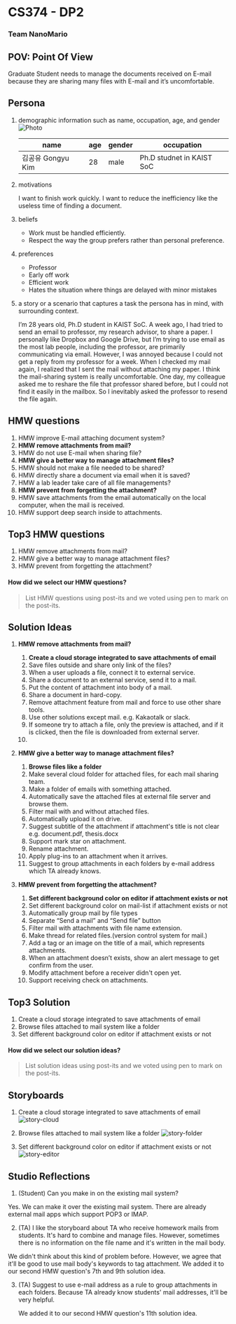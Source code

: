 # CS374 - DP2
### Team NanoMario

## POV: Point Of View
Graduate Student needs to manage the documents received on E-mail because they are sharing many files with E-mail and it’s uncomfortable.


## Persona
1. demographic information such as name, occupation, age, and gender
    ![Photo](./persona.jpg)
    
    name | age | gender | occupation
    -- | -- | -- | -- 
    김공유 Gongyu Kim | 28 | male | Ph.D studnet in KAIST SoC

2. motivations

    I want to finish work quickly. I want to reduce the inefficiency like the useless time of finding a document.

3. beliefs
    * Work must be handled efficiently.
    * Respect the way the group prefers rather than personal preference.

4. preferences
    * Professor
    * Early off work
    * Efficient work
    * Hates the situation where things are delayed with minor mistakes

5. a story or a scenario that captures a task the persona has in mind, with surrounding context.

    I’m 28 years old, Ph.D student in KAIST SoC. A week ago, I had tried to send an email to professor, my research advisor, to share a paper. I personally like Dropbox and Google Drive, but I’m trying to use email as the most lab people, including the professor, are primarily communicating via email.
    However, I was annoyed because I could not get a reply from my professor for a week. When I checked my mail again, I realized that I sent the mail without attaching my paper. I think the mail-sharing system is really uncomfortable.
    One day, my colleague asked me to reshare the file that professor shared before, but I could not find it easily in the mailbox. So I inevitably asked the professor to resend the file again.


## HMW questions
1. HMW improve E-mail attaching document system?
2. **HMW remove attachments from mail?**
3. HMW do not use E-mail when sharing file?
4. **HMW give a better way to manage attachment files?**
5. HMW should not make a file needed to be shared?
6. HMW directly share a document via email when it is saved?
7. HMW a lab leader take care of all file managements?
8. **HMW prevent from forgetting the attachment?**
9. HMW save attachments from the email automatically on the local computer, when the mail is received. 
10. HMW support deep search inside to attachments.

## Top3 HMW questions
1. HMW remove attachments from mail?
2. HMW give a better way to manage attachment files?
3. HMW prevent from forgetting the attachment?

#### How did we select our HMW questions?
> List HMW questions using post-its and we voted using pen to mark on the post-its.

## Solution Ideas
1. **HMW remove attachments from mail?**
    1. **Create a cloud storage integrated to save attachments of email**
    2. Save files outside and share only link of the files?
    3. When a user uploads a file, connect it to external service.
    4. Share a document to an external service, send it to a mail.
    5. Put the content of attachment into body of a mail.
    6. Share a document in hard-copy.
    7. Remove attachment feature from mail and force to use other share tools.
    8. Use other solutions except mail. e.g. Kakaotalk or slack.
    9. If someone try to attach a file, only the preview is attached, and if it is clicked, then the file is downloaded from external server. 
    10. 

2. **HMW give a better way to manage attachment files?**
    1. **Browse files like a folder**
    2. Make several cloud folder for attached files, for each mail sharing team.
    3. Make a folder of emails with something attached.
    4. Automatically save the attached files at external file server and browse them.
    5. Filter mail with and without attached files.
    6. Automatically upload it on drive.
    7. Suggest subtitle of the attachment if attachment's title is not clear e.g. document.pdf, thesis.docx
    8. Support mark star on attachment.
    9. Rename attachment.
    10. Apply plug-ins to an attachment when it arrives.
    11. Suggest to group attachments in each folders by e-mail address which TA already knows.

3. **HMW prevent from forgetting the attachment?**
    1. **Set different background color on editor if attachment exists or not**
    2. Set different background color on mail-list if attachment exists or not
    3. Automatically group mail by file types
    4. Separate “Send a mail” and “Send file” button
    5. Filter mail with attachments with file name extension.
    6. Make thread for related files.(version control system for mail.)
    7. Add a tag or an image on the title of a mail, which represents attachments.
    8. When an attachment doesn’t exists, show an alert message to get confirm from the user.
    9. Modify attachment before a receiver didn't open yet.
    10. Support receiving check on attachments.


## Top3 Solution
1. Create a cloud storage integrated to save attachments of email
2. Browse files attached to mail system like a folder
3. Set different background color on editor if attachment exists or not

#### How did we select our solution ideas?
> List solution ideas using post-its and we voted using pen to mark on the post-its.

## Storyboards
1. Create a cloud storage integrated to save attachments of email
![story-cloud](./story-cloud.png)

2. Browse files attached to mail system like a folder
![story-folder](./story-folder.png)

3. Set different background color on editor if attachment exists or not
![story-editor](./story-editor.png)


## Studio Reflections
1. (Student) Can you make in on the existing mail system? 
  
  Yes. We can make it over the existing mail system. There are already external mail apps which support POP3 or IMAP.
 
2. (TA) I like the storyboard about TA who receive homework mails from students. It's hard to combine and manage files. However, sometimes there is no information on the file name and it's written in the mail body.

  We didn't think about this kind of problem before. However, we agree that it'll be good to use mail body's keywords to tag attachment. We added it to our second HMW question's 7th and 9th solution idea.

3. (TA) Suggest to use e-mail address as a rule to group attachments in each folders. Because TA already know students' mail addresses, it'll be very helpful.

    We added it to our second HMW question's 11th solution idea.
